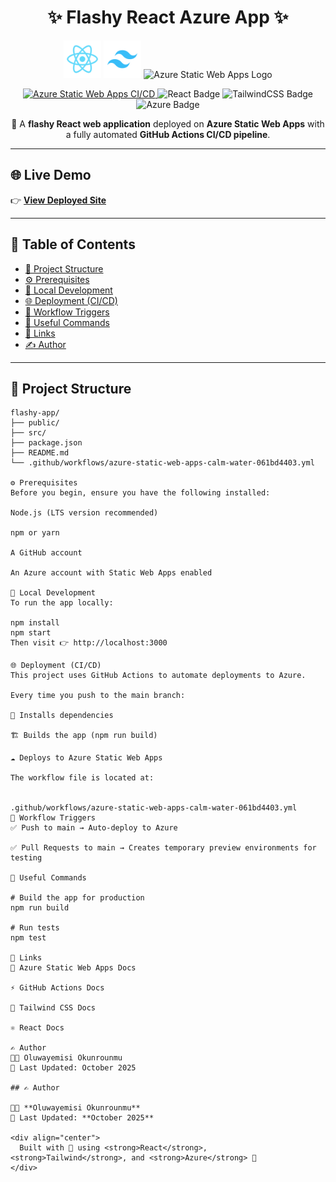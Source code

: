 <h1 align="center">✨ Flashy React Azure App ✨</h1>

<p align="center">
  <img src="https://raw.githubusercontent.com/github/explore/main/topics/react/react.png" width="60" alt="React Logo"/>
  <img src="https://raw.githubusercontent.com/github/explore/main/topics/tailwind/tailwind.png" width="60" alt="Tailwind Logo"/>
  <img src="https://learn.microsoft.com/en-us/azure/static-web-apps/media/index/staticwebapps.svg" width="60" alt="Azure Static Web Apps Logo"/>
</p>

<p align="center">
  <a href="https://github.com/Yemmmyc/flashy-react-azure/actions/workflows/azure-static-web-apps-calm-water-061bd4403.yml">
    <img src="https://github.com/Yemmmyc/flashy-react-azure/actions/workflows/azure-static-web-apps-calm-water-061bd4403.yml/badge.svg" alt="Azure Static Web Apps CI/CD" />
  </a>
  <img src="https://img.shields.io/badge/React-18-blue?logo=react" alt="React Badge" />
  <img src="https://img.shields.io/badge/TailwindCSS-3.4-blueviolet?logo=tailwind-css" alt="TailwindCSS Badge" />
  <img src="https://img.shields.io/badge/Deployed%20on-Azure-blue?logo=microsoftazure" alt="Azure Badge" />
</p>

<p align="center">
  🚀 A <strong>flashy React web application</strong> deployed on <strong>Azure Static Web Apps</strong> with a fully automated <strong>GitHub Actions CI/CD pipeline</strong>.
</p>

---

## 🌐 Live Demo

👉 **[View Deployed Site](https://calm-water-061bd4403.z01.azurefd.net)**

---

## 🧭 Table of Contents

- [📁 Project Structure](#-project-structure)
- [⚙️ Prerequisites](#️-prerequisites)
- [🧱 Local Development](#-local-development)
- [🌐 Deployment (CI/CD)](#-deployment-cicd)
- [🚦 Workflow Triggers](#-workflow-triggers)
- [🧪 Useful Commands](#-useful-commands)
- [🔗 Links](#-links)
- [✍️ Author](#️-author)

---

## 📁 Project Structure

```plaintext
flashy-app/
├── public/
├── src/
├── package.json
├── README.md
└── .github/workflows/azure-static-web-apps-calm-water-061bd4403.yml

⚙️ Prerequisites
Before you begin, ensure you have the following installed:

Node.js (LTS version recommended)

npm or yarn

A GitHub account

An Azure account with Static Web Apps enabled

🧱 Local Development
To run the app locally:

npm install
npm start
Then visit 👉 http://localhost:3000

🌐 Deployment (CI/CD)
This project uses GitHub Actions to automate deployments to Azure.

Every time you push to the main branch:

🧰 Installs dependencies

🏗️ Builds the app (npm run build)

☁️ Deploys to Azure Static Web Apps

The workflow file is located at:


.github/workflows/azure-static-web-apps-calm-water-061bd4403.yml
🚦 Workflow Triggers
✅ Push to main → Auto-deploy to Azure

✅ Pull Requests to main → Creates temporary preview environments for testing

🧪 Useful Commands

# Build the app for production
npm run build

# Run tests
npm test

🔗 Links
📘 Azure Static Web Apps Docs

⚡ GitHub Actions Docs

💅 Tailwind CSS Docs

⚛️ React Docs

✍️ Author
👩🏽 Oluwayemisi Okunrounmu
📅 Last Updated: October 2025

## ✍️ Author

👩🏽 **Oluwayemisi Okunrounmu**  
📅 Last Updated: **October 2025**

<div align="center">
  Built with 💙 using <strong>React</strong>, <strong>Tailwind</strong>, and <strong>Azure</strong> 🚀
</div>
